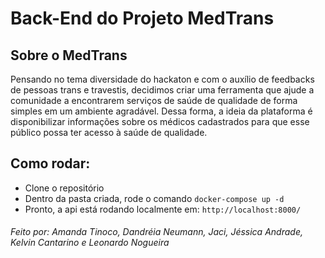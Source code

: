 # Back-End do Projeto MedTrans 

## Sobre o MedTrans 
  Pensando no tema diversidade do hackaton e com o auxílio de feedbacks de pessoas trans e travestis, decidimos criar uma ferramenta que ajude a comunidade a encontrarem serviços de saúde de qualidade de forma simples em um ambiente agradável. Dessa forma, a ideia da plataforma é disponibilizar informações sobre os médicos cadastrados para que esse público possa ter acesso à saúde de qualidade.



## Como rodar: 
- Clone o repositório
- Dentro da pasta criada, rode o comando `docker-compose up -d`
- Pronto, a api está rodando localmente em: `http://localhost:8000/`

###### Feito por: Amanda Tinoco, Dandréia Neumann, Jaci, Jéssica Andrade, Kelvin Cantarino e Leonardo Nogueira
